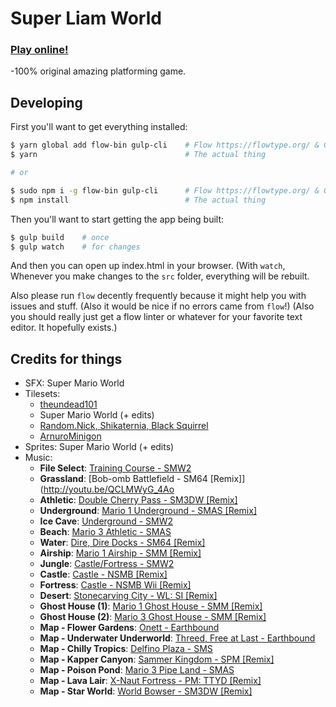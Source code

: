 # Super Liam World
### [Play online!](https://liam4.github.io/slw)

-100% original amazing platforming game.

## Developing

First you'll want to get everything installed:

```bash
$ yarn global add flow-bin gulp-cli    # Flow https://flowtype.org/ & Gulp
$ yarn                                 # The actual thing

# or

$ sudo npm i -g flow-bin gulp-cli      # Flow https://flowtype.org/ & Gulp
$ npm install                          # The actual thing
```

Then you'll want to start getting the app being built:

```bash
$ gulp build    # once
$ gulp watch    # for changes
```

And then you can open up index.html in your browser. (With `watch`, Whenever you make changes to the `src` folder, everything will be rebuilt.

Also please run `flow` decently frequently because it might help you with issues and stuff. (Also it would be nice if no errors came from `flow`!) (Also you should really just get a flow linter or whatever for your favorite text editor. It hopefully exists.)

## Credits for things
* SFX: Super Mario World
* Tilesets:
  - [theundead101](http://www.mfgg.net/index.php?act=user&param=09&uid=13240)
  - Super Mario World (+ edits)
  - [Random.Nick, Shikaternia, Black Squirrel](http://www.mfgg.net/index.php?act=resdb&param=02&c=1&id=31511)
  - [ArnuroMinigon](http://www.mfgg.net/index.php?act=resdb&param=02&c=1&id=33168)
* Sprites: Super Mario World (+ edits)
* Music:
  - **File Select**: [Training Course - SMW2](http://youtu.be/99jtEbwxI9Y)
  - **Grassland**: [Bob-omb Battlefield - SM64 [Remix]](http://youtu.be/QCLMWyG_4Ao
  - **Athletic**: [Double Cherry Pass - SM3DW [Remix]](http://youtu.be/vsi35tBqdAE)
  - **Underground**: [Mario 1 Underground - SMAS [Remix]](http://youtu.be/ntVfeFSKwPA)
  - **Ice Cave**: [Underground - SMW2](http://youtu.be/8RtLhXibDfA)
  - **Beach**: [Mario 3 Athletic - SMAS](http://youtu.be/DQ0HyPVYgwg)
  - **Water**: [Dire, Dire Docks - SM64 [Remix]](http://youtu.be/HvpsMOHqPFI)
  - **Airship**: [Mario 1 Airship - SMM [Remix]](http://youtu.be/-qvBbXY8Z-4)
  - **Jungle**: [Castle/Fortress - SMW2](http://youtu.be/SAlAGoWCJ4g)
  - **Castle**: [Castle - NSMB [Remix]](http://youtu.be/XksIX7fZYuM)
  - **Fortress**: [Castle - NSMB Wii [Remix]](http://youtu.be/S6A6R-p_XsQ)
  - **Desert**: [Stonecarving City - WL: SI [Remix]](http://youtu.be/H7Bs3ezKs-c)
  - **Ghost House (1)**: [Mario 1 Ghost House - SMM [Remix]](http://youtu.be/YJTEGiWn3XU)
  - **Ghost House (2)**: [Mario 3 Ghost House - SMM [Remix]](http://youtu.be/TFDF0hz1yek)
  - **Map - Flower Gardens**: [Onett - Earthbound](http://youtu.be/3jtnGr1Y9ws)
  - **Map - Underwater Underworld**: [Threed, Free at Last - Earthbound](http://youtu.be/n6NtKgmektI)
  - **Map - Chilly Tropics**: [Delfino Plaza - SMS](http://youtu.be/A6KvY5QuP-k)
  - **Map - Kapper Canyon**: [Sammer Kingdom - SPM [Remix]](http://youtu.be/26czdXE0AAM)
  - **Map - Poison Pond**: [Mario 3 Pipe Land - SMAS](http://youtu.be/G4rrefSgjO0)
  - **Map - Lava Lair**: [X-Naut Fortress - PM: TTYD [Remix]](http://youtu.be/-49neEQRUzc)
  - **Map - Star World**: [World Bowser - SM3DW [Remix]](http://youtu.be/soHWZeVTx_A)
